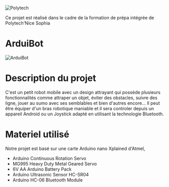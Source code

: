 ![Polytech](http://www.polytechnice.fr/jahia/jsp/jahia/templates/inc/img/polytech_nice-sophia.png)

Ce projet est réalisé dans le cadre de la formation de prépa intégrée de Polytech'Nice Sophia

# ArduiBot

![ArduiBot](https://image.noelshack.com/fichiers/2018/02/5/1515745252-kit-robotique-littlebot-plus.jpg)  



# Description du projet

C'est un petit robot mobile avec un design attrayant qui possède plusieurs fonctionnalités comme attraper un objet, éviter des obstacles, suivre des ligne, jouer au sumo avec ses semblables et bien d'autres encore... Il peut être équiper d'un bras robotique maniable et il sera controler depuis un appareil Android ou un Joystick adapté en utilisant la technologie Bluetooth.

# Materiel utilisé

Notre projet est basé sur une carte Arduino nano Xplained d'Atmel, 
- Arduino Continuous Rotation Servo
- MG995 Heavy Duty Metal Geared Servo
- 6V AA Arduino Battery Pack
- Arduino Ultrasonic Sensor HC-SR04
- Arduino HC-06 Bluetooth Module

